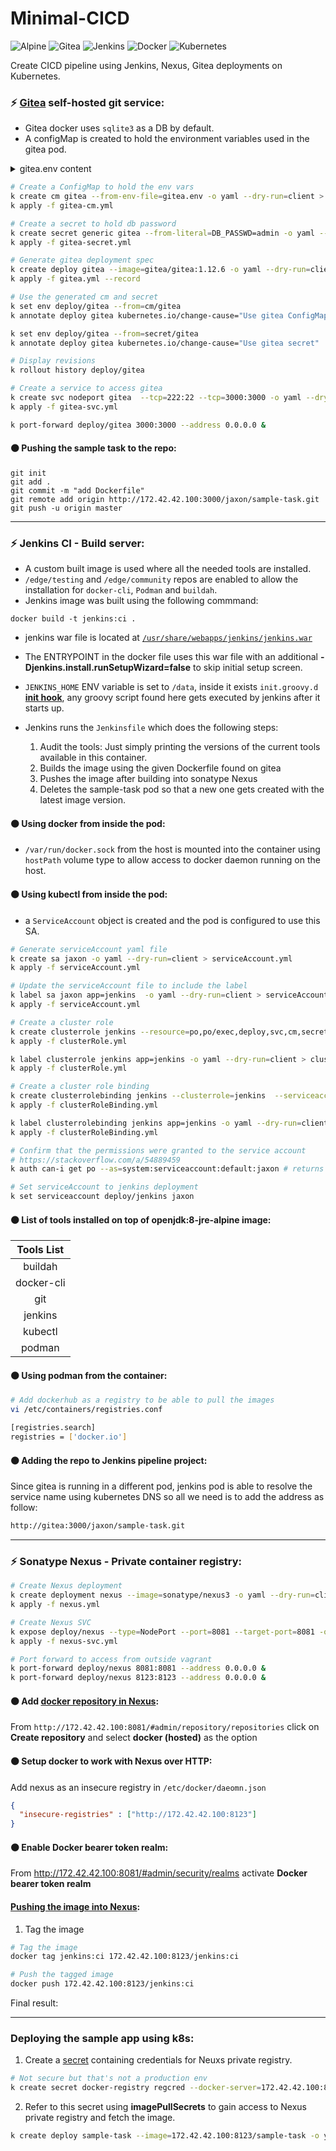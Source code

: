 # Minimal-CICD

![Alpine](https://img.shields.io/badge/-Alpine-0D597F?style=for-the-badge&logo=alpine%20linux&logoColor=white)
![Gitea](https://img.shields.io/badge/-gitea-609926?style=for-the-badge&logo=gitea&logoColor=white)
![Jenkins](https://img.shields.io/badge/-JENKINS-D24939?style=for-the-badge&logo=JENKINS&logoColor=white)
![Docker](https://img.shields.io/badge/-docker-2496ED?style=for-the-badge&logo=docker&logoColor=white)
![Kubernetes](https://img.shields.io/badge/-kubernetes-326CE5?style=for-the-badge&logo=kubernetes&logoColor=white)


Create CICD pipeline using Jenkins, Nexus, Gitea deployments on Kubernetes.

### :zap: [Gitea](https://hub.docker.com/r/gitea/gitea) self-hosted git service:
- Gitea docker uses `sqlite3` as a DB by default.
- A configMap is created to hold the environment variables used in the gitea pod.

<details>
<summary>gitea.env content</summary>
<p>

```
DOMAIN=172.42.42.100
SSH_DOMAIN=172.42.42.100
DB_NAME=admin
DB_USER=admin
DISABLE_GIT_HOOKS=false
```

</p>
</details>


```bash
# Create a ConfigMap to hold the env vars 
k create cm gitea --from-env-file=gitea.env -o yaml --dry-run=client > gitea-cm.yml
k apply -f gitea-cm.yml

# Create a secret to hold db password 
k create secret generic gitea --from-literal=DB_PASSWD=admin -o yaml --dry-run=client > gitea-secret.yml
k apply -f gitea-secret.yml

# Generate gitea deployment spec
k create deploy gitea --image=gitea/gitea:1.12.6 -o yaml --dry-run=client > gitea.yml
k apply -f gitea.yml --record

# Use the generated cm and secret 
k set env deploy/gitea --from=cm/gitea
k annotate deploy gitea kubernetes.io/change-cause="Use gitea ConfigMap"

k set env deploy/gitea --from=secret/gitea
k annotate deploy gitea kubernetes.io/change-cause="Use gitea secret"

# Display revisions 
k rollout history deploy/gitea

# Create a service to access gitea 
k create svc nodeport gitea  --tcp=222:22 --tcp=3000:3000 -o yaml --dry-run=client > gitea-svc.yml
k apply -f gitea-svc.yml

k port-forward deploy/gitea 3000:3000 --address 0.0.0.0 &
```

#### :black_circle: Pushing the sample task to the repo:
```
git init
git add .
git commit -m "add Dockerfile"
git remote add origin http://172.42.42.100:3000/jaxon/sample-task.git
git push -u origin master
```

---

### :zap: Jenkins CI - Build server:
- A custom built image is used where all the needed tools are installed.
- `/edge/testing` and `/edge/community` repos are enabled to allow the installation for `docker-cli`, `Podman` and `buildah`.
- Jenkins image was built using the following commmand:

```
docker build -t jenkins:ci .
```

- jenkins war file is located at [`/usr/share/webapps/jenkins/jenkins.war`](https://pkgs.alpinelinux.org/contents?branch=edge&name=jenkins&arch=x86&repo=community)
- The ENTRYPOINT in the docker file uses this war file with an additional **-Djenkins.install.runSetupWizard=false** to skip initial setup screen.
- `JENKINS_HOME` ENV variable is set to `/data`, inside it exists `init.groovy.d` **[init hook](https://www.jenkins.io/doc/book/managing/groovy-hook-scripts/#post-initialization-script-init-hook)**, any groovy script found here gets executed by jenkins after it starts up.
- Jenkins runs the `Jenkinsfile` which does the following steps:

  1. Audit the tools: Just simply printing the versions of the current tools available in this container.
  2. Builds the image using the given Dockerfile found on gitea
  3. Pushes the image after building into sonatype Nexus
  4. Deletes the sample-task pod so that a new one gets created with the latest image version.

#### :black_circle: Using docker from inside the pod:
- `/var/run/docker.sock` from the host is mounted into the container using `hostPath` volume type to allow access to docker daemon running on the host.

#### :black_circle: Using kubectl from inside the pod:
- a `ServiceAccount` object is created and the pod is configured to use this SA.

```bash
# Generate serviceAccount yaml file
k create sa jaxon -o yaml --dry-run=client > serviceAccount.yml
k apply -f serviceAccount.yml

# Update the serviceAccount file to include the label
k label sa jaxon app=jenkins  -o yaml --dry-run=client > serviceAccount.yml
k apply -f serviceAccount.yml

# Create a cluster role 
k create clusterrole jenkins --resource=po,po/exec,deploy,svc,cm,secrets --verb=create,delete,get,list,update,watch -o yaml --dry-run=client > clusterRole.yml
k apply -f clusterRole.yml

k label clusterrole jenkins app=jenkins -o yaml --dry-run=client > clusterRole.yml
k apply -f clusterRole.yml

# Create a cluster role binding 
k create clusterrolebinding jenkins --clusterrole=jenkins  --serviceaccount=default:jaxon -o yaml --dry-run=client > clusterRoleBinding.yml
k apply -f clusterRoleBinding.yml

k label clusterrolebinding jenkins app=jenkins -o yaml --dry-run=client > clusterRoleBinding.yml
k apply -f clusterRoleBinding.yml

# Confirm that the permissions were granted to the service account 
# https://stackoverflow.com/a/54889459 
k auth can-i get po --as=system:serviceaccount:default:jaxon # returns yes so we're good to go

# Set serviceAccount to jenkins deployment 
k set serviceaccount deploy/jenkins jaxon
```
#### :black_circle: List of tools installed on top of openjdk:8-jre-alpine image:

| Tools List 	|
|:-:	|
| buildah 	|
| docker-cli 	|
| git 	|
| jenkins 	|
| kubectl 	|
| podman 	|


#### :black_circle: Using podman from the container:
```bash
# Add dockerhub as a registry to be able to pull the images 
vi /etc/containers/registries.conf

[registries.search]
registries = ['docker.io']
```

#### :black_circle: Adding the repo to Jenkins pipeline project:
Since gitea is running in a different pod, jenkins pod is able to resolve the service name using kubernetes DNS so all we need is to add the address as follow:
```bash
http://gitea:3000/jaxon/sample-task.git
```

---

### :zap: Sonatype Nexus - Private container registry:

```bash
# Create Nexus deployment 
k create deployment nexus --image=sonatype/nexus3 -o yaml --dry-run=client > nexus.yml
k apply -f nexus.yml

# Create Nexus SVC 
k expose deploy/nexus --type=NodePort --port=8081 --target-port=8081 -o yaml --dry-run=client > nexus-svc.yml
k apply -f nexus-svc.yml

# Port forward to access from outside vagrant
k port-forward deploy/nexus 8081:8081 --address 0.0.0.0 &
k port-forward deploy/nexus 8123:8123 --address 0.0.0.0 &
```
#### :black_circle: Add [docker repository in Nexus](https://www.ivankrizsan.se/2016/06/09/create-a-private-docker-registry/):
From `http://172.42.42.100:8081/#admin/repository/repositories` click on **Create repository** and select **docker (hosted)** as the option

#### :black_circle: Setup docker to work with Nexus over HTTP:
Add nexus as an insecure registry in `/etc/docker/daeomn.json`

```json
{
  "insecure-registries" : ["http://172.42.42.100:8123"]
}
```

#### :black_circle: Enable Docker bearer token realm:

From http://172.42.42.100:8081/#admin/security/realms activate **Docker bearer token realm**

#### [Pushing the image into Nexus](https://help.sonatype.com/repomanager3/formats/docker-registry/pushing-images):
1. Tag the image 
```bash
# Tag the image 
docker tag jenkins:ci 172.42.42.100:8123/jenkins:ci

# Push the tagged image 
docker push 172.42.42.100:8123/jenkins:ci
```

Final result:

---

### Deploying the sample app using k8s:
1. Create a [secret](https://kubernetes.io/docs/tasks/configure-pod-container/pull-image-private-registry/#create-a-secret-by-providing-credentials-on-the-command-line) containing credentials for Neuxs private registry.

```bash
# Not secure but that's not a production env 
k create secret docker-registry regcred --docker-server=172.42.42.100:8123 --docker-username=admin --docker-password=admin
```

2. Refer to this secret using **imagePullSecrets** to gain access to Nexus private registry and fetch the image.

```bash
k create deploy sample-task --image=172.42.42.100:8123/sample-task -o yaml --dry-run=client > sample-task.yml
```